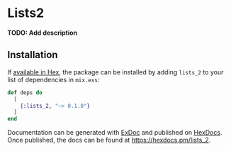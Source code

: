# Lists2

**TODO: Add description**

## Installation

If [available in Hex](https://hex.pm/docs/publish), the package can be installed
by adding `lists_2` to your list of dependencies in `mix.exs`:

```elixir
def deps do
  [
    {:lists_2, "~> 0.1.0"}
  ]
end
```

Documentation can be generated with [ExDoc](https://github.com/elixir-lang/ex_doc)
and published on [HexDocs](https://hexdocs.pm). Once published, the docs can
be found at <https://hexdocs.pm/lists_2>.

